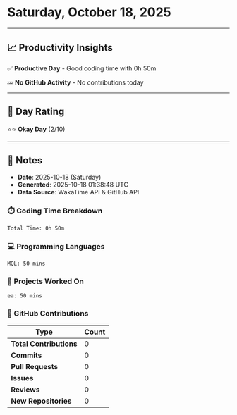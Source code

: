 # Saturday, October 18, 2025

---

## 📈 Productivity Insights

✅ **Productive Day** - Good coding time with 0h 50m

💤 **No GitHub Activity** - No contributions today

---

## 🎯 Day Rating

⭐⭐ **Okay Day** (2/10)

---

## 📝 Notes

- **Date**: 2025-10-18 (Saturday)
- **Generated**: 2025-10-18 01:38:48 UTC
- **Data Source**: WakaTime API & GitHub API


### ⏱️ Coding Time Breakdown

```
Total Time: 0h 50m
```

### 💻 Programming Languages

```
MQL: 50 mins
```

### 📂 Projects Worked On

```
ea: 50 mins

```


### 🐙 GitHub Contributions

| Type | Count |
|------|-------|
| **Total Contributions** | 0 |
| **Commits** | 0 |
| **Pull Requests** | 0 |
| **Issues** | 0 |
| **Reviews** | 0 |
| **New Repositories** | 0 |

